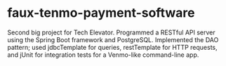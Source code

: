 # faux-tenmo-payment-software
Second big project for Tech Elevator. Programmed a RESTful API server using the Spring Boot framework and
PostgreSQL. Implemented the DAO pattern; used jdbcTemplate for queries, restTemplate for HTTP requests,
and jUnit for integration tests for a Venmo-like command-line app.
